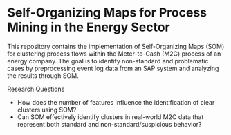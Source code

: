 # Self-Organizing Maps for Process Mining in the Energy Sector

This repository contains the implementation of Self-Organizing Maps (SOM) for clustering process flows within the Meter-to-Cash (M2C) process of an energy company. The goal is to identify non-standard and problematic cases by preprocessing event log data from an SAP system and analyzing the results through SOM.

Research Questions

* How does the number of features influence the identification of clear clusters using SOM?
* Can SOM effectively identify clusters in real-world M2C data that represent both standard and non-standard/suspicious behavior?